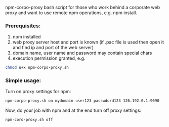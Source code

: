 npm-corpo-proxy bash script for those who work behind a corporate web proxy and want to use remote npm operations, e.g. npm install.

### Prerequisites:
1. npm installed
2. web proxy server host and port is known (if .pac file is used then open it and find ip and port of the web server)
3. domain name, user name and password may contain special chars
4. execution permission granted, e.g.
```bash
chmod u+x npm-corpo-proxy.sh
```

### Simple usage:
Turn on proxy settings for npm:
```bash
npm-corpo-proxy.sh on mydomain user123 passwdord123 126.192.0.1:9090
```

Now, do your job with npm and at the end turn off proxy settings:
```bash
npm-coro-proxy.sh off
```



